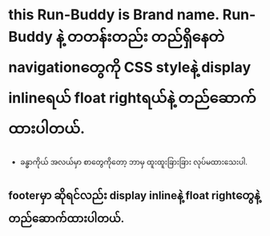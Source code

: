 # this Run-Buddy is Brand name. Run-Buddy နဲ့ တတန်းတည်း တည်ရှိနေတဲ navigationတွေကို CSS styleနဲ့ display inlineရယ် float rightရယ်နဲ့ တည်ဆောက်ထားပါတယ်.

* ခန္ဓာကိုယ် အလယ်မှာ စာတွေကိုတော့ ဘာမှ ထူးထူးခြားခြား လုပ်မထားသေးပါ.

## footerမှာ ဆိုရင်လည်း display inlineနဲ့ float rightတွေနဲ့ တည်ဆောက်ထားပါတယ်.